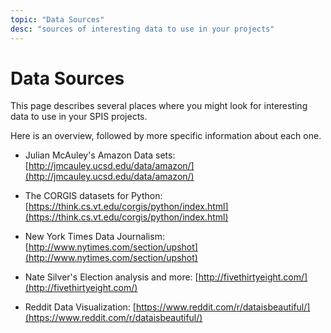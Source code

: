 ```yaml
---
topic: "Data Sources"
desc: "sources of interesting data to use in your projects"
---
```


# Data Sources

This page describes several places where you might look for interesting data to use in your SPIS projects.

Here is an overview, followed by more specific information about each one.

* Julian McAuley's Amazon Data sets: [http://jmcauley.ucsd.edu/data/amazon/](http://jmcauley.ucsd.edu/data/amazon/)
* The CORGIS datasets for Python: [https://think.cs.vt.edu/corgis/python/index.html](https://think.cs.vt.edu/corgis/python/index.html)

* New York Times Data Journalism: [http://www.nytimes.com/section/upshot](http://www.nytimes.com/section/upshot)
* Nate Silver's Election analysis and more: [http://fivethirtyeight.com/](http://fivethirtyeight.com/)

* Reddit Data Visualization: [https://www.reddit.com/r/dataisbeautiful/](https://www.reddit.com/r/dataisbeautiful/)
